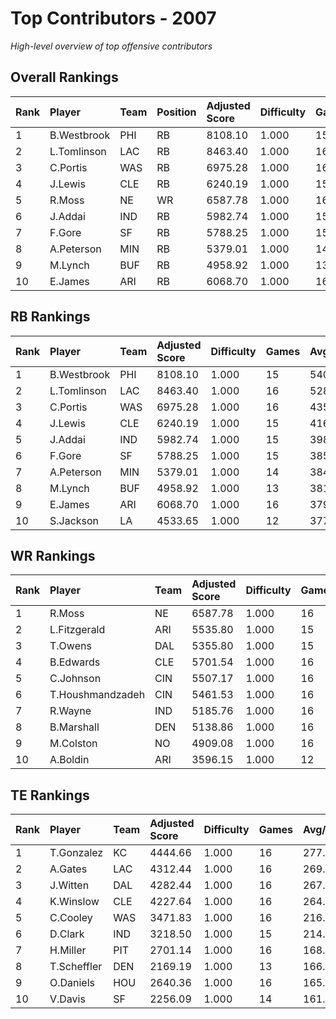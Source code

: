 # Top Contributors - 2007

*High-level overview of top offensive contributors*

## Overall Rankings

| Rank | Player      | Team | Position | Adjusted Score | Difficulty | Games | Avg/Game | Typical | Consistency | Trend      |
| :----| :-----------| :----| :--------| :--------------| :----------| :-----| :--------| :-------| :-----------| :----------|
| 1    | B.Westbrook | PHI  | RB       | 8108.10        | 1.000      | 15    | 540.54   | 586.60  | 7/4/4       | Stable     |
| 2    | L.Tomlinson | LAC  | RB       | 8463.40        | 1.000      | 16    | 528.96   | 520.13  | 8/3/5       | Stable     |
| 3    | C.Portis    | WAS  | RB       | 6975.28        | 1.000      | 16    | 435.96   | 440.53  | 8/3/5       | Stable     |
| 4    | J.Lewis     | CLE  | RB       | 6240.19        | 1.000      | 15    | 416.01   | 401.97  | 7/1/7       | Increasing |
| 5    | R.Moss      | NE   | WR       | 6587.78        | 1.000      | 16    | 411.74   | 420.08  | 8/2/6       | Stable     |
| 6    | J.Addai     | IND  | RB       | 5982.74        | 1.000      | 15    | 398.85   | 341.73  | 6/1/8       | Decreasing |
| 7    | F.Gore      | SF   | RB       | 5788.25        | 1.000      | 15    | 385.88   | 300.19  | 6/2/7       | Stable     |
| 8    | A.Peterson  | MIN  | RB       | 5379.01        | 1.000      | 14    | 384.21   | 376.22  | 6/2/6       | Decreasing |
| 9    | M.Lynch     | BUF  | RB       | 4958.92        | 1.000      | 13    | 381.46   | 389.39  | 5/2/6       | Decreasing |
| 10   | E.James     | ARI  | RB       | 6068.70        | 1.000      | 16    | 379.29   | 342.75  | 9/1/6       | Decreasing |

## RB Rankings

| Rank | Player      | Team | Adjusted Score | Difficulty | Games | Avg/Game | Typical | Consistency | Trend      |
| :----| :-----------| :----| :--------------| :----------| :-----| :--------| :-------| :-----------| :----------|
| 1    | B.Westbrook | PHI  | 8108.10        | 1.000      | 15    | 540.54   | 586.60  | 7/4/4       | Stable     |
| 2    | L.Tomlinson | LAC  | 8463.40        | 1.000      | 16    | 528.96   | 520.13  | 8/3/5       | Stable     |
| 3    | C.Portis    | WAS  | 6975.28        | 1.000      | 16    | 435.96   | 440.53  | 8/3/5       | Stable     |
| 4    | J.Lewis     | CLE  | 6240.19        | 1.000      | 15    | 416.01   | 401.97  | 7/1/7       | Increasing |
| 5    | J.Addai     | IND  | 5982.74        | 1.000      | 15    | 398.85   | 341.73  | 6/1/8       | Decreasing |
| 6    | F.Gore      | SF   | 5788.25        | 1.000      | 15    | 385.88   | 300.19  | 6/2/7       | Stable     |
| 7    | A.Peterson  | MIN  | 5379.01        | 1.000      | 14    | 384.21   | 376.22  | 6/2/6       | Decreasing |
| 8    | M.Lynch     | BUF  | 4958.92        | 1.000      | 13    | 381.46   | 389.39  | 5/2/6       | Decreasing |
| 9    | E.James     | ARI  | 6068.70        | 1.000      | 16    | 379.29   | 342.75  | 9/1/6       | Decreasing |
| 10   | S.Jackson   | LA   | 4533.65        | 1.000      | 12    | 377.80   | 372.49  | 3/2/7       | Increasing |

## WR Rankings

| Rank | Player           | Team | Adjusted Score | Difficulty | Games | Avg/Game | Typical | Consistency | Trend      |
| :----| :----------------| :----| :--------------| :----------| :-----| :--------| :-------| :-----------| :----------|
| 1    | R.Moss           | NE   | 6587.78        | 1.000      | 16    | 411.74   | 420.08  | 8/2/6       | Stable     |
| 2    | L.Fitzgerald     | ARI  | 5535.80        | 1.000      | 15    | 369.05   | 316.42  | 7/1/7       | Increasing |
| 3    | T.Owens          | DAL  | 5355.80        | 1.000      | 15    | 357.05   | 340.35  | 7/1/7       | Increasing |
| 4    | B.Edwards        | CLE  | 5701.54        | 1.000      | 16    | 356.35   | 318.31  | 8/3/5       | Stable     |
| 5    | C.Johnson        | CIN  | 5507.17        | 1.000      | 16    | 344.20   | 288.21  | 8/2/6       | Stable     |
| 6    | T.Houshmandzadeh | CIN  | 5461.53        | 1.000      | 16    | 341.35   | 317.63  | 8/0/8       | Decreasing |
| 7    | R.Wayne          | IND  | 5185.76        | 1.000      | 16    | 324.11   | 349.68  | 7/0/9       | Stable     |
| 8    | B.Marshall       | DEN  | 5138.86        | 1.000      | 16    | 321.18   | 266.81  | 8/1/7       | Increasing |
| 9    | M.Colston        | NO   | 4909.08        | 1.000      | 16    | 306.82   | 340.16  | 8/1/7       | Increasing |
| 10   | A.Boldin         | ARI  | 3596.15        | 1.000      | 12    | 299.68   | 233.81  | 4/2/6       | Decreasing |

## TE Rankings

| Rank | Player      | Team | Adjusted Score | Difficulty | Games | Avg/Game | Typical | Consistency | Trend      |
| :----| :-----------| :----| :--------------| :----------| :-----| :--------| :-------| :-----------| :----------|
| 1    | T.Gonzalez  | KC   | 4444.66        | 1.000      | 16    | 277.79   | 269.08  | 8/2/6       | Stable     |
| 2    | A.Gates     | LAC  | 4312.44        | 1.000      | 16    | 269.53   | 298.63  | 8/1/7       | Decreasing |
| 3    | J.Witten    | DAL  | 4282.44        | 1.000      | 16    | 267.65   | 272.10  | 8/3/5       | Decreasing |
| 4    | K.Winslow   | CLE  | 4227.64        | 1.000      | 16    | 264.23   | 241.11  | 8/3/5       | Decreasing |
| 5    | C.Cooley    | WAS  | 3471.83        | 1.000      | 16    | 216.99   | 181.15  | 8/2/6       | Increasing |
| 6    | D.Clark     | IND  | 3218.50        | 1.000      | 15    | 214.57   | 246.06  | 7/0/8       | Decreasing |
| 7    | H.Miller    | PIT  | 2701.14        | 1.000      | 16    | 168.82   | 137.81  | 8/1/7       | Decreasing |
| 8    | T.Scheffler | DEN  | 2169.19        | 1.000      | 13    | 166.86   | 118.58  | 4/3/6       | Stable     |
| 9    | O.Daniels   | HOU  | 2640.36        | 1.000      | 16    | 165.02   | 172.92  | 6/2/8       | Decreasing |
| 10   | V.Davis     | SF   | 2256.09        | 1.000      | 14    | 161.15   | 143.34  | 7/0/7       | Increasing |

